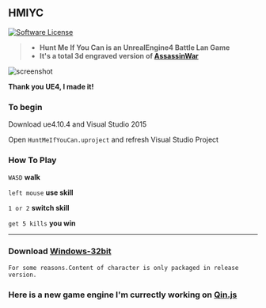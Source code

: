 ## HMIYC

[![Software License](https://img.shields.io/badge/license-GPLv2-brightgreen.svg)](LICENSE)

>* **Hunt Me If You Can is an UnrealEngine4 Battle Lan Game**
>* **It's a total 3d engraved version of [AssassinWar](https://github.com/TyrealGray/AssassinWar)**

![screenshot](https://raw.githubusercontent.com/TyrealGray/HMIYC/master/HMIYC.jpg)

**Thank you UE4, I made it!**

### To begin
Download ue4.10.4 and Visual Studio 2015

Open `HuntMeIfYouCan.uproject` and refresh Visual Studio Project

### How To Play
`WASD` **walk**

`left mouse` **use skill**

`1 or 2` **switch skill**

`get 5 kills` **you win**

----
### Download **[Windows-32bit](https://github.com/TyrealGray/HMIYC/releases/tag/HMIYC_v1.16.07.24)**

`For some reasons.Content of character is only packaged in release version.`

### Here is a new game engine I'm currectly working on [Qin.js](https://qinjs.org)
